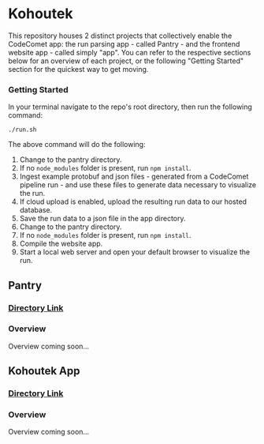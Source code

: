 # Kohoutek
This repository houses 2 distinct projects that collectively enable the CodeComet app: the run parsing app - called Pantry - and the frontend website app - called simply "app". You can refer to the respective sections below for an overview of each project, or the following "Getting Started" section for the quickest way to get moving.

### Getting Started
In your terminal navigate to the repo's root directory, then run the following command:
```
./run.sh
```
The above command will do the following:
1. Change to the pantry directory.
2. If no `node_modules` folder is present, run `npm install`.
3. Ingest example protobuf and json files - generated from a CodeComet pipeline run - and use these files to generate data necessary to visualize the run.
4. If cloud upload is enabled, upload the resulting run data to our hosted database.
5. Save the run data to a json file in the app directory.
6. Change to the pantry directory.
7. If no `node_modules` folder is present, run `npm install`.
8. Compile the website app.
9. Start a local web server and open your default browser to visualize the run.

## Pantry

### [Directory Link](https://github.com/codecomet-io/kohoutek/tree/main/pantry)

### Overview
Overview coming soon…

## Kohoutek App

### [Directory Link](https://github.com/codecomet-io/kohoutek/tree/main/app)

### Overview
Overview coming soon…
